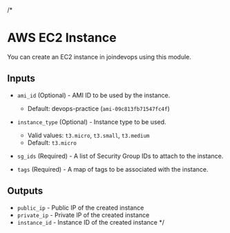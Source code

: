 /*
# AWS EC2 Instance
You can create an EC2 instance in joindevops using this module.

## Inputs

* `ami_id` (Optional) - AMI ID to be used by the instance.
  - Default: devops-practice (`ami-09c813fb71547fc4f`)

* `instance_type` (Optional) - Instance type to be used.
  - Valid values: `t3.micro`, `t3.small`, `t3.medium`
  - Default: `t3.micro`

* `sg_ids` (Required) - A list of Security Group IDs to attach to the instance.

* `tags` (Required) - A map of tags to be associated with the instance.

## Outputs

* `public_ip` - Public IP of the created instance
* `private_ip` - Private IP of the created instance
* `instance_id` - Instance ID of the created instance
*/